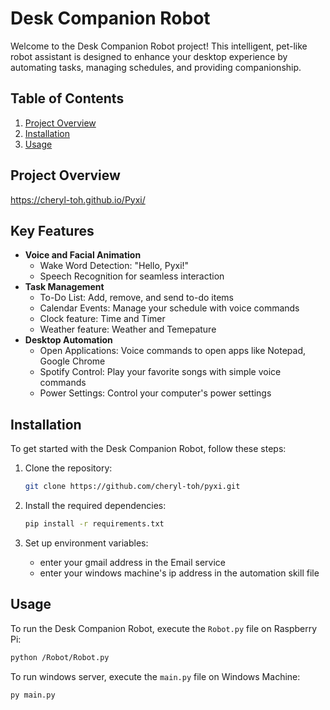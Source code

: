 # Desk Companion Robot

Welcome to the Desk Companion Robot project! This intelligent, pet-like robot assistant is designed to enhance your desktop experience by automating tasks, managing schedules, and providing companionship.

## Table of Contents

1. [Project Overview](#project-overview)
2. [Installation](#installation)
3. [Usage](#usage)

## Project Overview

https://cheryl-toh.github.io/Pyxi/

## Key Features

- **Voice and Facial Animation**
  - Wake Word Detection: "Hello, Pyxi!"
  - Speech Recognition for seamless interaction
- **Task Management**
  - To-Do List: Add, remove, and send to-do items
  - Calendar Events: Manage your schedule with voice commands
  - Clock feature: Time and Timer
  - Weather feature: Weather and Temepature
- **Desktop Automation**
  - Open Applications: Voice commands to open apps like Notepad, Google Chrome
  - Spotify Control: Play your favorite songs with simple voice commands
  - Power Settings: Control your computer's power settings


## Installation

To get started with the Desk Companion Robot, follow these steps:

1. Clone the repository:
    ```sh
    git clone https://github.com/cheryl-toh/pyxi.git
    ```

2. Install the required dependencies:
    ```sh
    pip install -r requirements.txt
    ```

3. Set up environment variables:
    - enter your gmail address in the Email service
    - enter your windows machine's ip address in the automation skill file

## Usage

To run the Desk Companion Robot, execute the `Robot.py` file on Raspberry Pi:

```sh
python /Robot/Robot.py
```

To run windows server, execute the `main.py` file on Windows Machine:
```sh
py main.py
```
